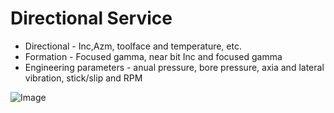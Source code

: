 
# Directional Service

- Directional - Inc,Azm, toolface and temperature, etc.
- Formation - Focused gamma, near bit Inc and focused gamma
- Engineering parameters - anual pressure, bore pressure, axia and lateral vibration, stick/slip and RPM

![Image](http://utargetenergy.github.io/images/rig.png)
